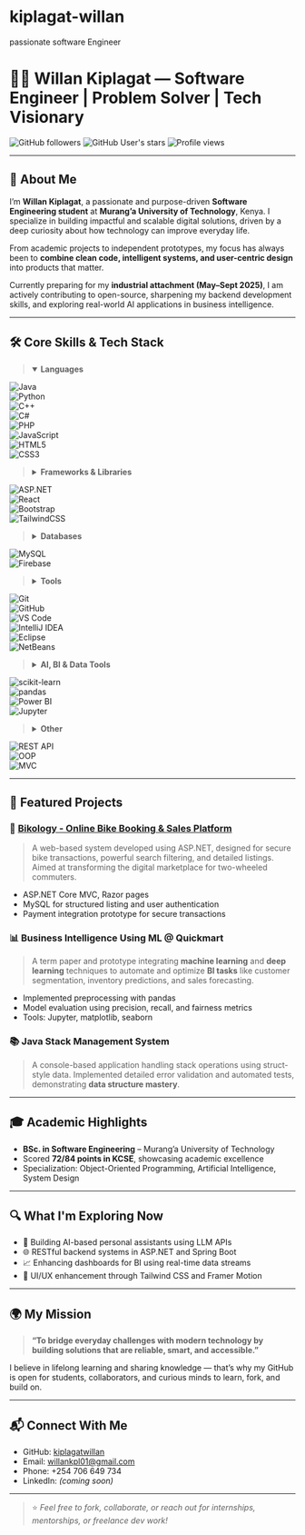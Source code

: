 # kiplagat-willan
passionate software Engineer
# 👨‍💻 Willan Kiplagat — Software Engineer | Problem Solver | Tech Visionary

![GitHub followers](https://img.shields.io/github/followers/kiplagatwillan?label=Follow&style=social)
![GitHub User's stars](https://img.shields.io/github/stars/kiplagatwillan?style=social)
![Profile views](https://komarev.com/ghpvc/?username=kiplagatwillan&label=Profile%20views&color=0e75b6&style=flat)

---

## 🚀 About Me

I’m **Willan Kiplagat**, a passionate and purpose-driven **Software Engineering student** at **Murang’a University of Technology**, Kenya. I specialize in building impactful and scalable digital solutions, driven by a deep curiosity about how technology can improve everyday life.

From academic projects to independent prototypes, my focus has always been to **combine clean code, intelligent systems, and user-centric design** into products that matter.

Currently preparing for my **industrial attachment (May–Sept 2025)**, I am actively contributing to open-source, sharpening my backend development skills, and exploring real-world AI applications in business intelligence.

---

## 🛠️ Core Skills & Tech Stack

> <details open>  
> <summary><strong>Languages</strong></summary>  
  
![Java](https://img.shields.io/badge/Java-%23ED8B00.svg?style=for-the-badge&logo=java&logoColor=white)  
![Python](https://img.shields.io/badge/Python-%233776AB.svg?style=for-the-badge&logo=python&logoColor=white)  
![C++](https://img.shields.io/badge/C%2B%2B-%2300599C.svg?style=for-the-badge&logo=c%2B%2B&logoColor=white)  
![C#](https://img.shields.io/badge/C%23-%23239120.svg?style=for-the-badge&logo=c-sharp&logoColor=white)  
![PHP](https://img.shields.io/badge/PHP-%23777BB4.svg?style=for-the-badge&logo=php&logoColor=white)  
![JavaScript](https://img.shields.io/badge/JavaScript-%23F7DF1E.svg?style=for-the-badge&logo=javascript&logoColor=black)  
![HTML5](https://img.shields.io/badge/HTML5-%23E34F26.svg?style=for-the-badge&logo=html5&logoColor=white)  
![CSS3](https://img.shields.io/badge/CSS3-%231572B6.svg?style=for-the-badge&logo=css3&logoColor=white)  
  
</details>

> <details>  
> <summary><strong>Frameworks & Libraries</strong></summary>  

![ASP.NET](https://img.shields.io/badge/ASP.NET-512BD4?style=for-the-badge&logo=.net&logoColor=white)  
![React](https://img.shields.io/badge/React-%2361DAFB.svg?style=for-the-badge&logo=react&logoColor=black)  
![Bootstrap](https://img.shields.io/badge/Bootstrap-%237952B3.svg?style=for-the-badge&logo=bootstrap&logoColor=white)  
![TailwindCSS](https://img.shields.io/badge/Tailwind_CSS-%2306B6D4.svg?style=for-the-badge&logo=tailwind-css&logoColor=white)  

</details>

> <details>  
> <summary><strong>Databases</strong></summary>  

![MySQL](https://img.shields.io/badge/MySQL-%2300f.svg?style=for-the-badge&logo=mysql&logoColor=white)  
![Firebase](https://img.shields.io/badge/Firebase-%23039BE5.svg?style=for-the-badge&logo=firebase)  

</details>

> <details>  
> <summary><strong>Tools</strong></summary>  

![Git](https://img.shields.io/badge/Git-%23F05033.svg?style=for-the-badge&logo=git&logoColor=white)  
![GitHub](https://img.shields.io/badge/GitHub-%23121011.svg?style=for-the-badge&logo=github&logoColor=white)  
![VS Code](https://img.shields.io/badge/VS%20Code-%23007ACC.svg?style=for-the-badge&logo=visual-studio-code&logoColor=white)  
![IntelliJ IDEA](https://img.shields.io/badge/IntelliJ_IDEA-%23000000.svg?style=for-the-badge&logo=intellij-idea&logoColor=white)  
![Eclipse](https://img.shields.io/badge/Eclipse-2C2255?style=for-the-badge&logo=eclipse&logoColor=white)  
![NetBeans](https://img.shields.io/badge/NetBeans-1B6AC6.svg?style=for-the-badge&logo=apache-netbeans-ide&logoColor=white)  

</details>

> <details>  
> <summary><strong>AI, BI & Data Tools</strong></summary>  

![scikit-learn](https://img.shields.io/badge/scikit--learn-F7931E.svg?style=for-the-badge&logo=scikit-learn&logoColor=white)  
![pandas](https://img.shields.io/badge/Pandas-150458.svg?style=for-the-badge&logo=pandas&logoColor=white)  
![Power BI](https://img.shields.io/badge/Power_BI-F2C811.svg?style=for-the-badge&logo=power-bi&logoColor=black)  
![Jupyter](https://img.shields.io/badge/Jupyter-F37626.svg?style=for-the-badge&logo=jupyter&logoColor=white)  

</details>

> <details>  
> <summary><strong>Other</strong></summary>  

![REST API](https://img.shields.io/badge/REST%20API-%23007ACC.svg?style=for-the-badge&logo=api&logoColor=white)  
![OOP](https://img.shields.io/badge/OOP-Principles-%234285F4?style=for-the-badge)  
![MVC](https://img.shields.io/badge/MVC-Architecture-blueviolet?style=for-the-badge)  

</details>

---

## 📂 Featured Projects

### 🔧 [Bikology - Online Bike Booking & Sales Platform](https://github.com/kiplagatwillan/bikology)
> A web-based system developed using ASP.NET, designed for secure bike transactions, powerful search filtering, and detailed listings. Aimed at transforming the digital marketplace for two-wheeled commuters.

- ASP.NET Core MVC, Razor pages  
- MySQL for structured listing and user authentication  
- Payment integration prototype for secure transactions  

### 📊 Business Intelligence Using ML @ Quickmart
> A term paper and prototype integrating **machine learning** and **deep learning** techniques to automate and optimize **BI tasks** like customer segmentation, inventory predictions, and sales forecasting.

- Implemented preprocessing with pandas  
- Model evaluation using precision, recall, and fairness metrics  
- Tools: Jupyter, matplotlib, seaborn  

### 📚 Java Stack Management System
> A console-based application handling stack operations using struct-style data. Implemented detailed error validation and automated tests, demonstrating **data structure mastery**.

---

## 🎓 Academic Highlights

- **BSc. in Software Engineering** – Murang’a University of Technology  
- Scored **72/84 points in KCSE**, showcasing academic excellence  
- Specialization: Object-Oriented Programming, Artificial Intelligence, System Design

---

## 🔍 What I'm Exploring Now

- 🤖 Building AI-based personal assistants using LLM APIs  
- 🌐 RESTful backend systems in ASP.NET and Spring Boot  
- 📈 Enhancing dashboards for BI using real-time data streams  
- 📱 UI/UX enhancement through Tailwind CSS and Framer Motion  

---

## 🌍 My Mission

> **“To bridge everyday challenges with modern technology by building solutions that are reliable, smart, and accessible.”**

I believe in lifelong learning and sharing knowledge — that’s why my GitHub is open for students, collaborators, and curious minds to learn, fork, and build on.

---

## 📬 Connect With Me

- GitHub: [kiplagatwillan](https://github.com/kiplagatwillan)  
- Email: willankpl01@gmail.com  
- Phone: +254 706 649 734  
- LinkedIn: *(coming soon)*

---

> ⭐ *Feel free to fork, collaborate, or reach out for internships, mentorships, or freelance dev work!*
